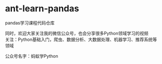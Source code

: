 # ant-learn-pandas
pandas学习课程代码仓库


同时，欢迎大家关注我的微信公众号，也会分享很多Python领域学习的视频  
关注：Python基础入门，爬虫、数据分析、大数据处理、机器学习、推荐系统等领域  

公众号名字：蚂蚁学Python

